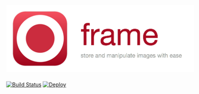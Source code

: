 ![frame](https://github.com/sokanu/frame/blob/master/doc/header.png)
=====

[![Build Status](https://travis-ci.org/sokanu/frame.svg?branch=master)](https://travis-ci.org/sokanu/frame)
[![Deploy](https://www.herokucdn.com/deploy/button.png)](https://heroku.com/deploy?template=https://github.com/sokanu/frame/)


